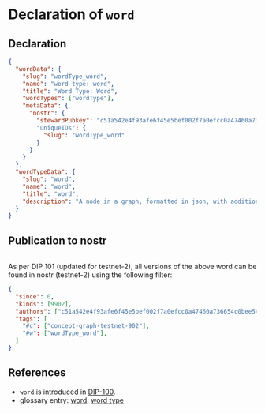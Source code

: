 # Declaration of `word`

## Declaration

```json
{
  "wordData": {
    "slug": "wordType_word",
    "name": "word type: word",
    "title": "Word Type: Word",
    "wordTypes": ["wordType"],
    "metaData": {
      "nostr": {
        "stewardPubkey": "c51a542e4f93afe6f45e5bef002f7a0efcc0a47460a736654c0bee5402c482fa"
        "uniqueIDs": {
          "slug": "wordType_word"
        }
      }
    }
  },
  "wordTypeData": {
    "slug": "word",
    "name": "word",
    "title": "word",
    "description": "A node in a graph, formatted in json, with additional requirements specified in DIP-100"
  }
}
```

## Publication to nostr

```json
```


As per DIP 101 (updated for testnet-2), all versions of the above word can be found in nostr (testnet-2) using the following filter:

```json
{
  "since": 0,
  "kinds": [9902],
  "authors": ["c51a542e4f93afe6f45e5bef002f7a0efcc0a47460a736654c0bee5402c482fa"],
  "tags": [
    "#c": ["concept-graph-testnet-902"],
    "#w": ["wordType_word"],
  ]
}
```

## References

- `word` is introduced in [DIP-100](../100.md).
- glossary entry: [word](../../../glossary/word.md), [word type](../../../glossary/wordType.md)

